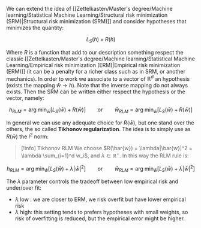 We can extend the idea of [[Zettelkasten/Master's degree/Machine learning/Statistical Machine Learning/Structural risk minimization (SRM)|Structural risk minimization (SRM)]] and consider hypotheses that minimizes the quantity:

$$L_S(h) + R(h)$$

Where $R$ is a function that add to our description something respect the classic [[Zettelkasten/Master's degree/Machine learning/Statistical Machine Learning/Empirical risk minimization (ERM)|Empirical risk minimization (ERM)]] (it can be a penalty for a richer class such as in SRM, or another mechanics).
In order to work we associate to a vector of $\mathbb{R}^d$ an hypothesis (exists the mapping $\bar{w} \to h$). Note that the inverse mapping do not always exists. 
Then the SRM can be written either respect the hypothesis or the vector, namely:

$$ h_{RLM} = \arg\!\min_{\bar{w}} \left[ L_S(\bar{w}) + R(\bar{w}) \right]\qquad \text{or} \qquad \bar{w}_{RLM} = \arg\!\min_{\bar{w}} \left[ L_S(\bar{w}) + R(\bar{w}) \right]$$

In general we can use any adequate choice for $R(\bar{w})$, but one stand over the others, the so called **Tikhonov regularization**.
The idea is to simply use as $R(\bar{w})$ the $l^2$ norm:

>[!info] Tikhonov RLM
>We choose $R(\bar{w}) = \lambda|\bar{w}|^2 = \lambda \sum_{i=1}^d w_i$, and $\lambda \in \mathbb{R}^+$. In this way the RLM rule is:
>
$$ h_{RLM} = \arg\!\min_{\bar{w}} \left[ L_S(\bar{w}) + \lambda|\bar{w}|^2 \right]\qquad \text{or} \qquad \bar{w}_{RLM} = \arg\!\min_{\bar{w}} \left[ L_S(\bar{w}) + \lambda|\bar{w}|^2 \right]$$

The $\lambda$ parameter controls the tradeoff between low empirical risk and under/over fit:
- $\lambda$ low : we are closer to ERM, we risk overfit but have lower empirical risk
- $\lambda$ high: this setting tends to prefers hypotheses with small weights, so risk of overfitting is reduced, but the empirical error might be higher.